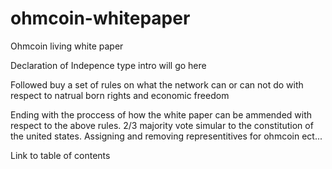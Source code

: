 # ohmcoin-whitepaper
Ohmcoin living white paper

Declaration of Indepence type intro will go here

Followed buy a set of rules on what the network can or can not do with respect to natrual born rights and economic freedom

Ending with the proccess of how the white paper can be ammended with respect to the above rules. 2/3 majority vote simular to the constitution of the united states. Assigning and removing representitives for ohmcoin ect...

Link to table of contents

